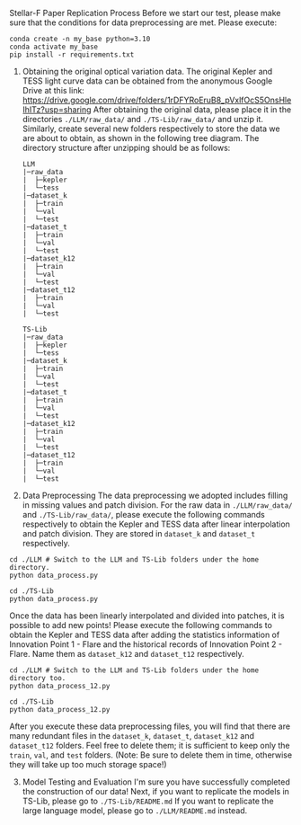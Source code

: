 Stellar-F Paper Replication Process 
Before we start our test, please make sure that the conditions for data preprocessing are met. 
Please execute:

```
conda create -n my_base python=3.10
conda activate my_base
pip install -r requirements.txt
```



1. Obtaining the original optical variation data. 
   The original Kepler and TESS light curve data can be obtained from the anonymous Google Drive at this link: https://drive.google.com/drive/folders/1rDFYRoEruB8_pVxlfOcS5OnsHleIhITz?usp=sharing 
   After obtaining the original data, please place it in the directories `./LLM/raw_data/` and `./TS-Lib/raw_data/` and unzip it. Similarly, create several new folders respectively to store the data we are about to obtain, as shown in the following tree diagram. The directory structure after unzipping should be as follows:

   ```
   LLM
   |─raw_data                                                     
   |  ├─kepler                                                    
   |  └─tess
   |─dataset_k   
   |  ├─train                                                    
   |  └─val
   |  └─test
   |─dataset_t
   |  ├─train                                                    
   |  └─val
   |  └─test
   |─dataset_k12  
   |  ├─train                                                    
   |  └─val
   |  └─test
   |─dataset_t12   
   |  ├─train                                                    
   |  └─val
   |  └─test
   
   TS-Lib
   |─raw_data                                                     
   |  ├─kepler                                                    
   |  └─tess
   |─dataset_k   
   |  ├─train                                                    
   |  └─val
   |  └─test
   |─dataset_t   
   |  ├─train                                                    
   |  └─val
   |  └─test
   |─dataset_k12   
   |  ├─train                                                    
   |  └─val
   |  └─test
   |─dataset_t12   
   |  ├─train                                                    
   |  └─val
   |  └─test
   ```
   
   
   
2. Data Preprocessing 
    The data preprocessing we adopted includes filling in missing values and patch division. 
    For the raw data in `./LLM/raw_data/` and `./TS-Lib/raw_data/`, please execute the following commands respectively to obtain the Kepler and TESS data after linear interpolation and patch division. They are stored in `dataset_k` and `dataset_t` respectively. 

  ```
  cd ./LLM # Switch to the LLM and TS-Lib folders under the home directory.
  python data_process.py
  ```

  ```
  cd ./TS-Lib
  python data_process.py
  ```

  Once the data has been linearly interpolated and divided into patches, it is possible to add new points! 
  Please execute the following commands to obtain the Kepler and TESS data after adding the statistics information of Innovation Point 1 - Flare and the historical records of Innovation Point 2 - Flare. Name them as `dataset_k12` and `dataset_t12` respectively.

  ```
  cd ./LLM # Switch to the LLM and TS-Lib folders under the home directory too.
  python data_process_12.py
  ```

  ```
  cd ./TS-Lib
  python data_process_12.py
  ```

After you execute these data preprocessing files, you will find that there are many redundant files in the `dataset_k`, `dataset_t`, `dataset_k12` and `dataset_t12` folders. Feel free to delete them; it is sufficient to keep only the `train`, `val`, and `test` folders. (Note: Be sure to delete them in time, otherwise they will take up too much storage space!)

3. Model Testing and Evaluation 
    I'm sure you have successfully completed the construction of our data! 
    Next, if you want to replicate the models in TS-Lib, please go to `./TS-Lib/README.md` 
    If you want to replicate the large language model, please go to `./LLM/README.md` instead.

